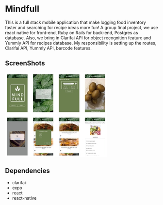 # Mindfull

This is a full stack mobile application that make logging food inventory faster and searching for recipe ideas more fun! A group final project, we use react native for front-end, Ruby on Rails for back-end, Postgres as database. Also, we bring in Clarifai API for object recognition feature and Yummly API for recipes database. My responsibility is setting up the routes, Clarifai API, Yummly API, barcode features.

## ScreenShots
!["Screenshots of app"](https://github.com/linyh0207/Mindfull-Front/blob/master/Mindfull-Front/doc/Mindfull_App.jpg?raw=true)


## Dependencies
- clarifai
- expo
- react
- react-native 
